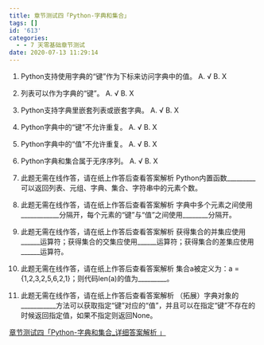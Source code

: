 ```yaml
---
title: 章节测试四「Python-字典和集合」
tags: []
id: '613'
categories:
  - - 7 天零基础章节测试
date: 2020-07-13 11:29:14
---
```


1.  Python支持使用字典的“键”作为下标来访问字典中的值。 A. √ B. X
    
2.  列表可以作为字典的“键”。 A. √ B. X
    
3.  Python支持字典里嵌套列表或嵌套字典。 A. √ B. X
    
4.  Python字典中的“键”不允许重复。 A. √ B. X
    
5.  Python字典中的“值”不允许重复。 A. √ B. X
    
6.  Python字典和集合属于无序序列。 A. √ B. X
    
7.  此题无需在线作答，请在纸上作答后查看答案解析 Python内置函数\_\_\_\_\_\_\_\_\_可以返回列表、元组、字典、集合、字符串中的元素个数。
    
8.  此题无需在线作答，请在纸上作答后查看答案解析 字典中多个元素之间使用\_\_\_\_\_\_\_\_\_\_\_\_分隔开，每个元素的“键”与“值”之间使用\_\_\_\_\_\_\_\_分隔开。
    
9.  此题无需在线作答，请在纸上作答后查看答案解析 获得集合的并集应使用\_\_\_\_\_\_运算符；获得集合的交集应使用\_\_\_\_\_\_运算符；获得集合的差集应使用\_\_\_\_\_\_运算符。
    
10.  此题无需在线作答，请在纸上作答后查看答案解析 集合a被定义为：a = {1,2,3,2,5,6,2,1}；则代码len(a)的值为\_\_\_\_\_\_\_\_\_。
    
11.  此题无需在线作答，请在纸上作答后查看答案解析 （拓展）字典对象的\_\_\_\_\_\_\_\_\_\_\_方法可以获取指定“键”对应的“值”，并且可以在指定“键”不存在的时候返回指定值，如果不指定则返回None。
    

[章节测试四「Python-字典和集合\_详细答案解析 」](https://www.aiyc.top/615.html)